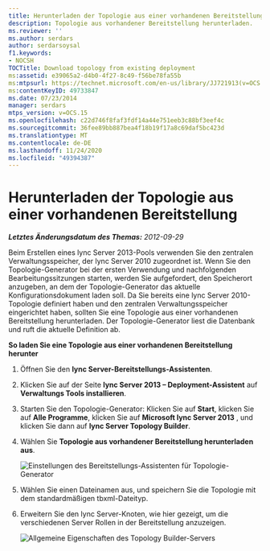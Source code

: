```yaml
---
title: Herunterladen der Topologie aus einer vorhandenen Bereitstellung
description: Topologie aus vorhandener Bereitstellung herunterladen.
ms.reviewer: ''
ms.author: serdars
author: serdarsoysal
f1.keywords:
- NOCSH
TOCTitle: Download topology from existing deployment
ms:assetid: e39065a2-d4b0-4f27-8c49-f56be78fa55b
ms:mtpsurl: https://technet.microsoft.com/en-us/library/JJ721913(v=OCS.15)
ms:contentKeyID: 49733847
ms.date: 07/23/2014
manager: serdars
mtps_version: v=OCS.15
ms.openlocfilehash: c22d746f8faf3fdf14a44e751eeb3c88bf3eef4c
ms.sourcegitcommit: 36fee89bb887bea4f18b19f17a8c69daf5bc423d
ms.translationtype: MT
ms.contentlocale: de-DE
ms.lasthandoff: 11/24/2020
ms.locfileid: "49394387"
---
```

# <a name="download-topology-from-existing-deployment"></a>Herunterladen der Topologie aus einer vorhandenen Bereitstellung

<div data-xmlns="http://www.w3.org/1999/xhtml">

<div class="topic" data-xmlns="http://www.w3.org/1999/xhtml" data-msxsl="urn:schemas-microsoft-com:xslt" data-cs="https://msdn.microsoft.com/">

<div data-asp="https://msdn2.microsoft.com/asp">



</div>

<div id="mainSection">

<div id="mainBody">

<span> </span>

_**Letztes Änderungsdatum des Themas:** 2012-09-29_

Beim Erstellen eines lync Server 2013-Pools verwenden Sie den zentralen Verwaltungsspeicher, der lync Server 2010 zugeordnet ist. Wenn Sie den Topologie-Generator bei der ersten Verwendung und nachfolgenden Bearbeitungssitzungen starten, werden Sie aufgefordert, den Speicherort anzugeben, an dem der Topologie-Generator das aktuelle Konfigurationsdokument laden soll. Da Sie bereits eine lync Server 2010-Topologie definiert haben und den zentralen Verwaltungsspeicher eingerichtet haben, sollten Sie eine Topologie aus einer vorhandenen Bereitstellung herunterladen. Der Topologie-Generator liest die Datenbank und ruft die aktuelle Definition ab.

**So laden Sie eine Topologie aus einer vorhandenen Bereitstellung herunter**

1.  Öffnen Sie den **lync Server-Bereitstellungs-Assistenten**.

2.  Klicken Sie auf der Seite **lync Server 2013 – Deployment-Assistent** auf **Verwaltungs Tools installieren**.

3.  Starten Sie den Topologie-Generator: Klicken Sie auf **Start**, klicken Sie auf **Alle Programme**, klicken Sie auf **Microsoft lync Server 2013** , und klicken Sie dann auf **lync Server Topology Builder**.

4.  Wählen Sie **Topologie aus vorhandener Bereitstellung herunterladen aus**.
    
    ![Einstellungen des Bereitstellungs-Assistenten für Topologie-Generator](images/JJ721913.d5b39fd9-3c13-422e-a06c-25d2568fe781(OCS.15).jpg "Einstellungen des Bereitstellungs-Assistenten für Topologie-Generator")

5.  Wählen Sie einen Dateinamen aus, und speichern Sie die Topologie mit dem standardmäßigen tbxml-Dateityp.

6.  Erweitern Sie den lync Server-Knoten, wie hier gezeigt, um die verschiedenen Server Rollen in der Bereitstellung anzuzeigen.
    
    ![Allgemeine Eigenschaften des Topology Builder-Servers](images/JJ721913.af99ead3-676b-47fd-8369-5a5f9717383f(OCS.15).jpg "Allgemeine Eigenschaften des Topology Builder-Servers")

</div>

<span> </span>

</div>

</div>

</div>

